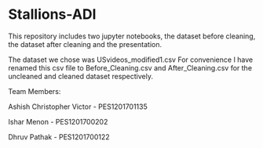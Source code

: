 # Stallions-ADI
This repository includes two jupyter notebooks, the dataset before cleaning, the dataset after cleaning and the presentation.

The dataset we chose was USvideos_modified1.csv For convenience I have renamed this csv file to Before_Cleaning.csv and After_Cleaning.csv for the uncleaned and cleaned dataset respectively.

Team Members:

Ashish Christopher Victor - PES1201701135

Ishar Menon               - PES1201700202

Dhruv Pathak              - PES1201700122

